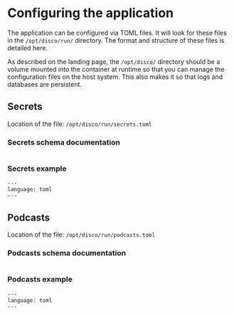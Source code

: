 # Configuring the application

The application can be configured via TOML files. It will look for these files in the `/opt/disco/run/` directory. The
format and structure of these files is detailed here.

As described on the landing page, the `/opt/disco/` directory should be a volume mounted into the container at runtime
so that you can manage the configuration files on the host system. This also makes it so that logs and databases are
persistent.

## Secrets
Location of the file: `/opt/disco/run/secrets.toml`

### Secrets schema documentation
```{include} ../../res/schemas/secrets.v1.md
```

### Secrets example
```{literalinclude} ../../res/schemas/secrets.v1.example.toml
---
language: toml
---
```

## Podcasts
Location of the file: `/opt/disco/run/podcasts.toml`

### Podcasts schema documentation
```{include} ../../res/schemas/podcasts.v1.md
```

### Podcasts example
```{literalinclude} ../../res/schemas/podcasts.v1.example.toml
---
language: toml
---
```
